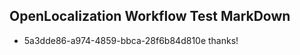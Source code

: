 ## OpenLocalization Workflow Test MarkDown
* 5a3dde86-a974-4859-bbca-28f6b84d810e thanks!

<!--HONumber=Aug16_HO4-->


